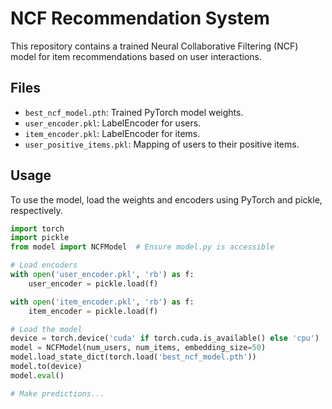 # NCF Recommendation System

This repository contains a trained Neural Collaborative Filtering (NCF) model for item recommendations based on user interactions.

## Files

- `best_ncf_model.pth`: Trained PyTorch model weights.
- `user_encoder.pkl`: LabelEncoder for users.
- `item_encoder.pkl`: LabelEncoder for items.
- `user_positive_items.pkl`: Mapping of users to their positive items.

## Usage

To use the model, load the weights and encoders using PyTorch and pickle, respectively.

```python
import torch
import pickle
from model import NCFModel  # Ensure model.py is accessible

# Load encoders
with open('user_encoder.pkl', 'rb') as f:
    user_encoder = pickle.load(f)

with open('item_encoder.pkl', 'rb') as f:
    item_encoder = pickle.load(f)

# Load the model
device = torch.device('cuda' if torch.cuda.is_available() else 'cpu')
model = NCFModel(num_users, num_items, embedding_size=50)
model.load_state_dict(torch.load('best_ncf_model.pth'))
model.to(device)
model.eval()

# Make predictions...
